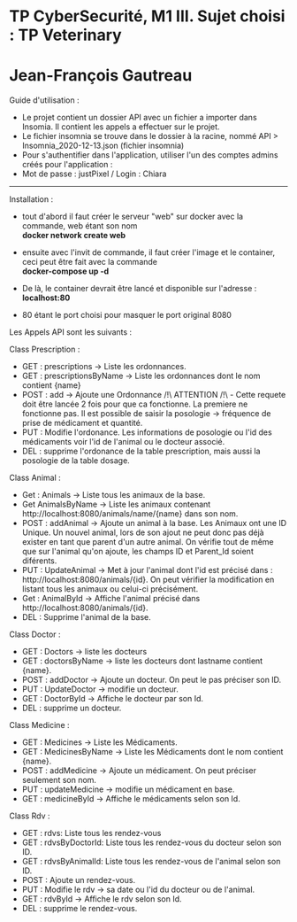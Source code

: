 # TP CyberSecurité, M1 III. Sujet choisi : TP Veterinary
# Jean-François Gautreau

Guide d'utilisation : <br />
* Le projet contient un dossier API avec un fichier a importer dans Insomia. Il contient les appels a effectuer sur le projet.
* Le fichier insomnia se trouve dans le dossier à la racine, nommé API > Insomnia_2020-12-13.json (fichier insomnia)
* Pour s'authentifier dans l'application, utiliser l'un des comptes admins créés pour l'application :
* Mot de passe : justPixel / Login : Chiara

****

Installation : 
* tout d'abord il faut créer le serveur "web" sur docker avec la commande, web étant son nom <br />
<b>docker network create web</b><br />

* ensuite avec l'invit de commande, il faut créer l'image et le container, ceci peut être fait avec la commande<br />
<b>docker-compose up -d</b><br />

* De là, le container devrait être lancé et disponible sur l'adresse : <b>localhost:80</b><br />
* 80 étant le port choisi pour masquer le port original 8080<br />

Les Appels API sont les suivants :

Class Prescription :
  - GET : prescriptions -> Liste les ordonnances.
  - GET : prescriptionsByName -> Liste les ordonnances dont le nom contient {name}
  - POST : add -> Ajoute une Ordonnance /!\ ATTENTION /!\ - Cette requete doit être lancée 2 fois pour que ca fonctionne. La premiere ne fonctionne pas.
  Il est possible de saisir la posologie -> fréquence de prise de médicament et quantité.
  - PUT : Modifie l'ordonance. Les informations de posologie ou l'id des médicaments voir l'id de l'animal ou le docteur associé.
  - DEL : supprime l'ordonance de la table prescription, mais aussi la posologie de la table dosage.

Class Animal  :
 - Get : Animals -> Liste tous les animaux de la base.
 - Get AnimalsByName -> Liste les animaux contenant http://localhost:8080/animals/name/{name} dans son nom.
 - POST : addAnimal -> Ajoute un animal à la base. Les Animaux ont une ID Unique. Un nouvel animal, lors de son ajout ne peut donc pas déjà exister en tant que parent d'un autre animal. On vérifie tout de même que sur l'animal qu'on ajoute, les champs ID et Parent_Id soient diférents.
 - PUT : UpdateAnimal -> Met à jour l'animal dont l'id est précisé dans : http://localhost:8080/animals/{id}. On peut vérifier la modification en listant tous les animaux ou celui-ci précisément.
 - Get : AnimalById -> Affiche l'animal précisé dans http://localhost:8080/animals/{id}.
 - DEL : Supprime l'animal de la base.
 
Class Doctor  :
  - GET : Doctors -> liste les docteurs
  - GET : doctorsByName -> liste les docteurs dont lastname contient {name}.
  - POST : addDoctor -> Ajoute un docteur. On peut le pas préciser son ID.
  - PUT : UpdateDoctor -> modifie un docteur.
  - GET : DoctorById -> Affiche le docteur par son Id.
  - DEL : supprime un docteur.
  
 Class Medicine :
   - GET : Medicines -> Liste les Médicaments.
   - GET : MedicinesByName -> Liste les Médicaments dont le nom contient {name}.
   - POST : addMedicine -> Ajoute un médicament. On peut préciser seulement son nom.
   - PUT : updateMedicine -> modifie un médicament en base.
   - GET : medicineById -> Affiche le médicaments selon son Id.
   
Class Rdv :
   - GET : rdvs: Liste tous les rendez-vous
   - GET : rdvsByDoctorId: Liste tous les rendez-vous du docteur selon son ID.
   - GET : rdvsByAnimalId: Liste tous les rendez-vous de l'animal selon son ID.
   - POST : Ajoute un rendez-vous.
   - PUT : Modifie le rdv -> sa date ou l'id du docteur ou de l'animal.
   - GET : rdvById -> Affiche le rdv selon son Id.
   - DEL : supprime le rendez-vous.
   
